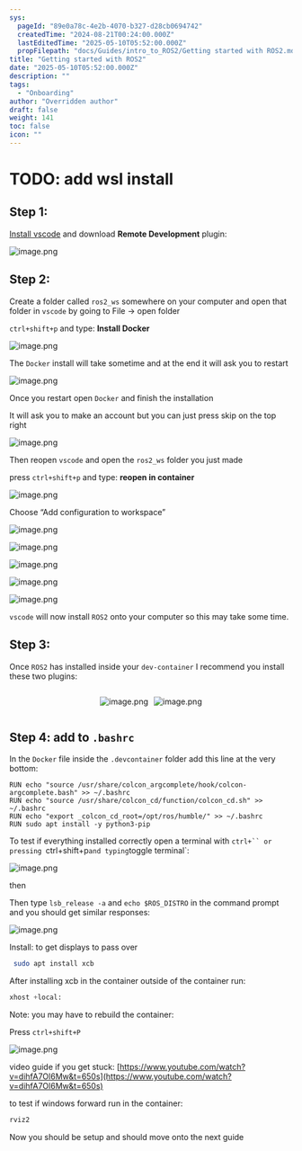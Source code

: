 ```yaml
---
sys:
  pageId: "89e0a78c-4e2b-4070-b327-d28cb0694742"
  createdTime: "2024-08-21T00:24:00.000Z"
  lastEditedTime: "2025-05-10T05:52:00.000Z"
  propFilepath: "docs/Guides/intro_to_ROS2/Getting started with ROS2.md"
title: "Getting started with ROS2"
date: "2025-05-10T05:52:00.000Z"
description: ""
tags:
  - "Onboarding"
author: "Overridden author"
draft: false
weight: 141
toc: false
icon: ""
---
```


# TODO: add wsl install

## Step 1:

[Install vscode](https://code.visualstudio.com/download) and download **Remote Development** plugin:

![image.png](https://prod-files-secure.s3.us-west-2.amazonaws.com/d518164a-d88e-44d1-a4ee-3adb3bd8bce0/efb52993-1881-4a40-b95e-6f020334f022/image.png?X-Amz-Algorithm=AWS4-HMAC-SHA256&X-Amz-Content-Sha256=UNSIGNED-PAYLOAD&X-Amz-Credential=ASIAZI2LB466ZP4YNWZ3%2F20250523%2Fus-west-2%2Fs3%2Faws4_request&X-Amz-Date=20250523T100940Z&X-Amz-Expires=3600&X-Amz-Security-Token=IQoJb3JpZ2luX2VjEDIaCXVzLXdlc3QtMiJHMEUCIE07DpxFsAsQp0rP74HQkL7ZFT8fesj4Tj58FiFNiSTIAiEAmAD8B3CgTZFZ%2BeiOTqZ30LWiPNU3cVRAZr7kuCBLEnYqiAQI6%2F%2F%2F%2F%2F%2F%2F%2F%2F%2F%2FARAAGgw2Mzc0MjMxODM4MDUiDMwQ5XjCn7AfjeoLMircA9B5xBs0bSx5jnX7ntCbMkP061cr%2BAtX2CQApsI5rfN%2FKHe5g3vI1a90CUj1wl%2BExqCYolmtz7nBGYGXS%2BjFm0suuABntUlnmEKB1a%2FVx0qsbxVN1gQpAYFz0UMQctlbXsV7KaqZYJ%2B8jLLIehG%2B5tScODbSA9f%2FRdQnz5JW%2B0sOpconuUHFzAkFbhp6a%2FDoG1QFT7MJOCUbz68Wv2bWuf%2BGf1yX2Kg4l0oUJr4WT5AnnkssUeqhpQ2yzmiagovunGp4pFh8RNqX4GtLBkUJH3WriQXbrr9RjjLQXcouCOpswsmPMTuxhg3x%2FD2sdsNJfEKuRHa89cO9%2F01ORBmxQbfUCLoYcmCjGviuifb1hzieMzbmtEb40BiThTPSCSjHKaGptZ1tkaGNcDdtZoIJAaVyZ4ARPBNf%2BLXH12vwHRO0is5OjYB6dVZhoRLODCRGljVsGFYtre1QWAl6aBQGyxA8Eam5lnIcXpeeeWY65%2BhOoWEpXZd2aBtK9CFY7vnKUaHqH1DXnjIZdmJxvOBxRaazj6QM4awYf7sXzr%2FAO2UQpw9J3AwJ%2BMlShvqsLxopi1qxJS71FvPt9H%2FR%2F8EbAJC9PeUM0YpenT7fbSxj6Vg5sgiOxPeHrkXdZpPMMMeNwcEGOqUBaUnxf52q3MRtKDOI2ZVz1FXCTVPVeIoFQTeZL6r00AUaLyak4kOEEGjcWZZMqTYZrI%2BayTojzaJbXMk8%2FiX6FR8%2BIjpzGcTuZEyHMLoaRlbhvEzXBT9zy6WTFk7Bh6U9JLTxBHqslMdaRB%2B9h3GSZ5XgV1jhmrg98CIFGCISFHgFhkcfdRr4dhGS9VAp1LngSCq4QWo1YWkzMlRJnxy35%2FRPynH%2F&X-Amz-Signature=81173606b98ba089409729361c03e2112ee56218882bd469cf67231445d41a14&X-Amz-SignedHeaders=host&x-id=GetObject)

## Step 2:

Create a folder called `ros2_ws` somewhere on your computer and open that folder in `vscode` by going to File → open folder 

`ctrl+shift+p` and type: **Install Docker**

![image.png](https://prod-files-secure.s3.us-west-2.amazonaws.com/d518164a-d88e-44d1-a4ee-3adb3bd8bce0/2269dc0e-1cd5-47ff-bceb-c04ad9b2eab0/image.png?X-Amz-Algorithm=AWS4-HMAC-SHA256&X-Amz-Content-Sha256=UNSIGNED-PAYLOAD&X-Amz-Credential=ASIAZI2LB466ZP4YNWZ3%2F20250523%2Fus-west-2%2Fs3%2Faws4_request&X-Amz-Date=20250523T100940Z&X-Amz-Expires=3600&X-Amz-Security-Token=IQoJb3JpZ2luX2VjEDIaCXVzLXdlc3QtMiJHMEUCIE07DpxFsAsQp0rP74HQkL7ZFT8fesj4Tj58FiFNiSTIAiEAmAD8B3CgTZFZ%2BeiOTqZ30LWiPNU3cVRAZr7kuCBLEnYqiAQI6%2F%2F%2F%2F%2F%2F%2F%2F%2F%2F%2FARAAGgw2Mzc0MjMxODM4MDUiDMwQ5XjCn7AfjeoLMircA9B5xBs0bSx5jnX7ntCbMkP061cr%2BAtX2CQApsI5rfN%2FKHe5g3vI1a90CUj1wl%2BExqCYolmtz7nBGYGXS%2BjFm0suuABntUlnmEKB1a%2FVx0qsbxVN1gQpAYFz0UMQctlbXsV7KaqZYJ%2B8jLLIehG%2B5tScODbSA9f%2FRdQnz5JW%2B0sOpconuUHFzAkFbhp6a%2FDoG1QFT7MJOCUbz68Wv2bWuf%2BGf1yX2Kg4l0oUJr4WT5AnnkssUeqhpQ2yzmiagovunGp4pFh8RNqX4GtLBkUJH3WriQXbrr9RjjLQXcouCOpswsmPMTuxhg3x%2FD2sdsNJfEKuRHa89cO9%2F01ORBmxQbfUCLoYcmCjGviuifb1hzieMzbmtEb40BiThTPSCSjHKaGptZ1tkaGNcDdtZoIJAaVyZ4ARPBNf%2BLXH12vwHRO0is5OjYB6dVZhoRLODCRGljVsGFYtre1QWAl6aBQGyxA8Eam5lnIcXpeeeWY65%2BhOoWEpXZd2aBtK9CFY7vnKUaHqH1DXnjIZdmJxvOBxRaazj6QM4awYf7sXzr%2FAO2UQpw9J3AwJ%2BMlShvqsLxopi1qxJS71FvPt9H%2FR%2F8EbAJC9PeUM0YpenT7fbSxj6Vg5sgiOxPeHrkXdZpPMMMeNwcEGOqUBaUnxf52q3MRtKDOI2ZVz1FXCTVPVeIoFQTeZL6r00AUaLyak4kOEEGjcWZZMqTYZrI%2BayTojzaJbXMk8%2FiX6FR8%2BIjpzGcTuZEyHMLoaRlbhvEzXBT9zy6WTFk7Bh6U9JLTxBHqslMdaRB%2B9h3GSZ5XgV1jhmrg98CIFGCISFHgFhkcfdRr4dhGS9VAp1LngSCq4QWo1YWkzMlRJnxy35%2FRPynH%2F&X-Amz-Signature=94bc86292152b228dbf5f44ba98a4760bfbe55aa9835a93a05df39d4a36baea6&X-Amz-SignedHeaders=host&x-id=GetObject)

The `Docker` install will take sometime and at the end it will ask you to restart

![image.png](https://prod-files-secure.s3.us-west-2.amazonaws.com/d518164a-d88e-44d1-a4ee-3adb3bd8bce0/ed233f78-be33-4b1f-b89c-9c346c0e961e/image.png?X-Amz-Algorithm=AWS4-HMAC-SHA256&X-Amz-Content-Sha256=UNSIGNED-PAYLOAD&X-Amz-Credential=ASIAZI2LB466ZP4YNWZ3%2F20250523%2Fus-west-2%2Fs3%2Faws4_request&X-Amz-Date=20250523T100940Z&X-Amz-Expires=3600&X-Amz-Security-Token=IQoJb3JpZ2luX2VjEDIaCXVzLXdlc3QtMiJHMEUCIE07DpxFsAsQp0rP74HQkL7ZFT8fesj4Tj58FiFNiSTIAiEAmAD8B3CgTZFZ%2BeiOTqZ30LWiPNU3cVRAZr7kuCBLEnYqiAQI6%2F%2F%2F%2F%2F%2F%2F%2F%2F%2F%2FARAAGgw2Mzc0MjMxODM4MDUiDMwQ5XjCn7AfjeoLMircA9B5xBs0bSx5jnX7ntCbMkP061cr%2BAtX2CQApsI5rfN%2FKHe5g3vI1a90CUj1wl%2BExqCYolmtz7nBGYGXS%2BjFm0suuABntUlnmEKB1a%2FVx0qsbxVN1gQpAYFz0UMQctlbXsV7KaqZYJ%2B8jLLIehG%2B5tScODbSA9f%2FRdQnz5JW%2B0sOpconuUHFzAkFbhp6a%2FDoG1QFT7MJOCUbz68Wv2bWuf%2BGf1yX2Kg4l0oUJr4WT5AnnkssUeqhpQ2yzmiagovunGp4pFh8RNqX4GtLBkUJH3WriQXbrr9RjjLQXcouCOpswsmPMTuxhg3x%2FD2sdsNJfEKuRHa89cO9%2F01ORBmxQbfUCLoYcmCjGviuifb1hzieMzbmtEb40BiThTPSCSjHKaGptZ1tkaGNcDdtZoIJAaVyZ4ARPBNf%2BLXH12vwHRO0is5OjYB6dVZhoRLODCRGljVsGFYtre1QWAl6aBQGyxA8Eam5lnIcXpeeeWY65%2BhOoWEpXZd2aBtK9CFY7vnKUaHqH1DXnjIZdmJxvOBxRaazj6QM4awYf7sXzr%2FAO2UQpw9J3AwJ%2BMlShvqsLxopi1qxJS71FvPt9H%2FR%2F8EbAJC9PeUM0YpenT7fbSxj6Vg5sgiOxPeHrkXdZpPMMMeNwcEGOqUBaUnxf52q3MRtKDOI2ZVz1FXCTVPVeIoFQTeZL6r00AUaLyak4kOEEGjcWZZMqTYZrI%2BayTojzaJbXMk8%2FiX6FR8%2BIjpzGcTuZEyHMLoaRlbhvEzXBT9zy6WTFk7Bh6U9JLTxBHqslMdaRB%2B9h3GSZ5XgV1jhmrg98CIFGCISFHgFhkcfdRr4dhGS9VAp1LngSCq4QWo1YWkzMlRJnxy35%2FRPynH%2F&X-Amz-Signature=3271807f8960494db99e9dc274e08c9f69681655a74c05192f92863f1761897e&X-Amz-SignedHeaders=host&x-id=GetObject)

Once you restart open `Docker` and finish the installation

It will ask you to make an account but you can just press skip on the top right

![image.png](https://prod-files-secure.s3.us-west-2.amazonaws.com/d518164a-d88e-44d1-a4ee-3adb3bd8bce0/21010ad9-1659-4fd9-9f59-9932a09b2a3d/image.png?X-Amz-Algorithm=AWS4-HMAC-SHA256&X-Amz-Content-Sha256=UNSIGNED-PAYLOAD&X-Amz-Credential=ASIAZI2LB466ZP4YNWZ3%2F20250523%2Fus-west-2%2Fs3%2Faws4_request&X-Amz-Date=20250523T100940Z&X-Amz-Expires=3600&X-Amz-Security-Token=IQoJb3JpZ2luX2VjEDIaCXVzLXdlc3QtMiJHMEUCIE07DpxFsAsQp0rP74HQkL7ZFT8fesj4Tj58FiFNiSTIAiEAmAD8B3CgTZFZ%2BeiOTqZ30LWiPNU3cVRAZr7kuCBLEnYqiAQI6%2F%2F%2F%2F%2F%2F%2F%2F%2F%2F%2FARAAGgw2Mzc0MjMxODM4MDUiDMwQ5XjCn7AfjeoLMircA9B5xBs0bSx5jnX7ntCbMkP061cr%2BAtX2CQApsI5rfN%2FKHe5g3vI1a90CUj1wl%2BExqCYolmtz7nBGYGXS%2BjFm0suuABntUlnmEKB1a%2FVx0qsbxVN1gQpAYFz0UMQctlbXsV7KaqZYJ%2B8jLLIehG%2B5tScODbSA9f%2FRdQnz5JW%2B0sOpconuUHFzAkFbhp6a%2FDoG1QFT7MJOCUbz68Wv2bWuf%2BGf1yX2Kg4l0oUJr4WT5AnnkssUeqhpQ2yzmiagovunGp4pFh8RNqX4GtLBkUJH3WriQXbrr9RjjLQXcouCOpswsmPMTuxhg3x%2FD2sdsNJfEKuRHa89cO9%2F01ORBmxQbfUCLoYcmCjGviuifb1hzieMzbmtEb40BiThTPSCSjHKaGptZ1tkaGNcDdtZoIJAaVyZ4ARPBNf%2BLXH12vwHRO0is5OjYB6dVZhoRLODCRGljVsGFYtre1QWAl6aBQGyxA8Eam5lnIcXpeeeWY65%2BhOoWEpXZd2aBtK9CFY7vnKUaHqH1DXnjIZdmJxvOBxRaazj6QM4awYf7sXzr%2FAO2UQpw9J3AwJ%2BMlShvqsLxopi1qxJS71FvPt9H%2FR%2F8EbAJC9PeUM0YpenT7fbSxj6Vg5sgiOxPeHrkXdZpPMMMeNwcEGOqUBaUnxf52q3MRtKDOI2ZVz1FXCTVPVeIoFQTeZL6r00AUaLyak4kOEEGjcWZZMqTYZrI%2BayTojzaJbXMk8%2FiX6FR8%2BIjpzGcTuZEyHMLoaRlbhvEzXBT9zy6WTFk7Bh6U9JLTxBHqslMdaRB%2B9h3GSZ5XgV1jhmrg98CIFGCISFHgFhkcfdRr4dhGS9VAp1LngSCq4QWo1YWkzMlRJnxy35%2FRPynH%2F&X-Amz-Signature=ca5eaef5eae2b70d8d9bb29920f65a5325153a1adc724465137b8f079ea0a99c&X-Amz-SignedHeaders=host&x-id=GetObject)

Then reopen `vscode` and open the `ros2_ws` folder you just made

press `ctrl+shift+p` and type: **reopen in container**

![image.png](https://prod-files-secure.s3.us-west-2.amazonaws.com/d518164a-d88e-44d1-a4ee-3adb3bd8bce0/4e93b8c2-41ad-488c-8095-c74205196118/image.png?X-Amz-Algorithm=AWS4-HMAC-SHA256&X-Amz-Content-Sha256=UNSIGNED-PAYLOAD&X-Amz-Credential=ASIAZI2LB466ZP4YNWZ3%2F20250523%2Fus-west-2%2Fs3%2Faws4_request&X-Amz-Date=20250523T100940Z&X-Amz-Expires=3600&X-Amz-Security-Token=IQoJb3JpZ2luX2VjEDIaCXVzLXdlc3QtMiJHMEUCIE07DpxFsAsQp0rP74HQkL7ZFT8fesj4Tj58FiFNiSTIAiEAmAD8B3CgTZFZ%2BeiOTqZ30LWiPNU3cVRAZr7kuCBLEnYqiAQI6%2F%2F%2F%2F%2F%2F%2F%2F%2F%2F%2FARAAGgw2Mzc0MjMxODM4MDUiDMwQ5XjCn7AfjeoLMircA9B5xBs0bSx5jnX7ntCbMkP061cr%2BAtX2CQApsI5rfN%2FKHe5g3vI1a90CUj1wl%2BExqCYolmtz7nBGYGXS%2BjFm0suuABntUlnmEKB1a%2FVx0qsbxVN1gQpAYFz0UMQctlbXsV7KaqZYJ%2B8jLLIehG%2B5tScODbSA9f%2FRdQnz5JW%2B0sOpconuUHFzAkFbhp6a%2FDoG1QFT7MJOCUbz68Wv2bWuf%2BGf1yX2Kg4l0oUJr4WT5AnnkssUeqhpQ2yzmiagovunGp4pFh8RNqX4GtLBkUJH3WriQXbrr9RjjLQXcouCOpswsmPMTuxhg3x%2FD2sdsNJfEKuRHa89cO9%2F01ORBmxQbfUCLoYcmCjGviuifb1hzieMzbmtEb40BiThTPSCSjHKaGptZ1tkaGNcDdtZoIJAaVyZ4ARPBNf%2BLXH12vwHRO0is5OjYB6dVZhoRLODCRGljVsGFYtre1QWAl6aBQGyxA8Eam5lnIcXpeeeWY65%2BhOoWEpXZd2aBtK9CFY7vnKUaHqH1DXnjIZdmJxvOBxRaazj6QM4awYf7sXzr%2FAO2UQpw9J3AwJ%2BMlShvqsLxopi1qxJS71FvPt9H%2FR%2F8EbAJC9PeUM0YpenT7fbSxj6Vg5sgiOxPeHrkXdZpPMMMeNwcEGOqUBaUnxf52q3MRtKDOI2ZVz1FXCTVPVeIoFQTeZL6r00AUaLyak4kOEEGjcWZZMqTYZrI%2BayTojzaJbXMk8%2FiX6FR8%2BIjpzGcTuZEyHMLoaRlbhvEzXBT9zy6WTFk7Bh6U9JLTxBHqslMdaRB%2B9h3GSZ5XgV1jhmrg98CIFGCISFHgFhkcfdRr4dhGS9VAp1LngSCq4QWo1YWkzMlRJnxy35%2FRPynH%2F&X-Amz-Signature=e3720dabbc7d4977732f7d92d8dc09b52171b71afa2d27263a0bdbf5c3ad5d15&X-Amz-SignedHeaders=host&x-id=GetObject)

Choose “Add configuration to workspace”

![image.png](https://prod-files-secure.s3.us-west-2.amazonaws.com/d518164a-d88e-44d1-a4ee-3adb3bd8bce0/9560b282-5060-4989-ba37-97e7b2c22476/image.png?X-Amz-Algorithm=AWS4-HMAC-SHA256&X-Amz-Content-Sha256=UNSIGNED-PAYLOAD&X-Amz-Credential=ASIAZI2LB466ZP4YNWZ3%2F20250523%2Fus-west-2%2Fs3%2Faws4_request&X-Amz-Date=20250523T100940Z&X-Amz-Expires=3600&X-Amz-Security-Token=IQoJb3JpZ2luX2VjEDIaCXVzLXdlc3QtMiJHMEUCIE07DpxFsAsQp0rP74HQkL7ZFT8fesj4Tj58FiFNiSTIAiEAmAD8B3CgTZFZ%2BeiOTqZ30LWiPNU3cVRAZr7kuCBLEnYqiAQI6%2F%2F%2F%2F%2F%2F%2F%2F%2F%2F%2FARAAGgw2Mzc0MjMxODM4MDUiDMwQ5XjCn7AfjeoLMircA9B5xBs0bSx5jnX7ntCbMkP061cr%2BAtX2CQApsI5rfN%2FKHe5g3vI1a90CUj1wl%2BExqCYolmtz7nBGYGXS%2BjFm0suuABntUlnmEKB1a%2FVx0qsbxVN1gQpAYFz0UMQctlbXsV7KaqZYJ%2B8jLLIehG%2B5tScODbSA9f%2FRdQnz5JW%2B0sOpconuUHFzAkFbhp6a%2FDoG1QFT7MJOCUbz68Wv2bWuf%2BGf1yX2Kg4l0oUJr4WT5AnnkssUeqhpQ2yzmiagovunGp4pFh8RNqX4GtLBkUJH3WriQXbrr9RjjLQXcouCOpswsmPMTuxhg3x%2FD2sdsNJfEKuRHa89cO9%2F01ORBmxQbfUCLoYcmCjGviuifb1hzieMzbmtEb40BiThTPSCSjHKaGptZ1tkaGNcDdtZoIJAaVyZ4ARPBNf%2BLXH12vwHRO0is5OjYB6dVZhoRLODCRGljVsGFYtre1QWAl6aBQGyxA8Eam5lnIcXpeeeWY65%2BhOoWEpXZd2aBtK9CFY7vnKUaHqH1DXnjIZdmJxvOBxRaazj6QM4awYf7sXzr%2FAO2UQpw9J3AwJ%2BMlShvqsLxopi1qxJS71FvPt9H%2FR%2F8EbAJC9PeUM0YpenT7fbSxj6Vg5sgiOxPeHrkXdZpPMMMeNwcEGOqUBaUnxf52q3MRtKDOI2ZVz1FXCTVPVeIoFQTeZL6r00AUaLyak4kOEEGjcWZZMqTYZrI%2BayTojzaJbXMk8%2FiX6FR8%2BIjpzGcTuZEyHMLoaRlbhvEzXBT9zy6WTFk7Bh6U9JLTxBHqslMdaRB%2B9h3GSZ5XgV1jhmrg98CIFGCISFHgFhkcfdRr4dhGS9VAp1LngSCq4QWo1YWkzMlRJnxy35%2FRPynH%2F&X-Amz-Signature=40e8a8fd984096068b0348d42e8c8d93b3c024d758f64434dc5d6481ca502551&X-Amz-SignedHeaders=host&x-id=GetObject)

![image.png](https://prod-files-secure.s3.us-west-2.amazonaws.com/d518164a-d88e-44d1-a4ee-3adb3bd8bce0/2ee63f81-886b-48e8-a553-dc6e5eac99e4/image.png?X-Amz-Algorithm=AWS4-HMAC-SHA256&X-Amz-Content-Sha256=UNSIGNED-PAYLOAD&X-Amz-Credential=ASIAZI2LB466ZP4YNWZ3%2F20250523%2Fus-west-2%2Fs3%2Faws4_request&X-Amz-Date=20250523T100940Z&X-Amz-Expires=3600&X-Amz-Security-Token=IQoJb3JpZ2luX2VjEDIaCXVzLXdlc3QtMiJHMEUCIE07DpxFsAsQp0rP74HQkL7ZFT8fesj4Tj58FiFNiSTIAiEAmAD8B3CgTZFZ%2BeiOTqZ30LWiPNU3cVRAZr7kuCBLEnYqiAQI6%2F%2F%2F%2F%2F%2F%2F%2F%2F%2F%2FARAAGgw2Mzc0MjMxODM4MDUiDMwQ5XjCn7AfjeoLMircA9B5xBs0bSx5jnX7ntCbMkP061cr%2BAtX2CQApsI5rfN%2FKHe5g3vI1a90CUj1wl%2BExqCYolmtz7nBGYGXS%2BjFm0suuABntUlnmEKB1a%2FVx0qsbxVN1gQpAYFz0UMQctlbXsV7KaqZYJ%2B8jLLIehG%2B5tScODbSA9f%2FRdQnz5JW%2B0sOpconuUHFzAkFbhp6a%2FDoG1QFT7MJOCUbz68Wv2bWuf%2BGf1yX2Kg4l0oUJr4WT5AnnkssUeqhpQ2yzmiagovunGp4pFh8RNqX4GtLBkUJH3WriQXbrr9RjjLQXcouCOpswsmPMTuxhg3x%2FD2sdsNJfEKuRHa89cO9%2F01ORBmxQbfUCLoYcmCjGviuifb1hzieMzbmtEb40BiThTPSCSjHKaGptZ1tkaGNcDdtZoIJAaVyZ4ARPBNf%2BLXH12vwHRO0is5OjYB6dVZhoRLODCRGljVsGFYtre1QWAl6aBQGyxA8Eam5lnIcXpeeeWY65%2BhOoWEpXZd2aBtK9CFY7vnKUaHqH1DXnjIZdmJxvOBxRaazj6QM4awYf7sXzr%2FAO2UQpw9J3AwJ%2BMlShvqsLxopi1qxJS71FvPt9H%2FR%2F8EbAJC9PeUM0YpenT7fbSxj6Vg5sgiOxPeHrkXdZpPMMMeNwcEGOqUBaUnxf52q3MRtKDOI2ZVz1FXCTVPVeIoFQTeZL6r00AUaLyak4kOEEGjcWZZMqTYZrI%2BayTojzaJbXMk8%2FiX6FR8%2BIjpzGcTuZEyHMLoaRlbhvEzXBT9zy6WTFk7Bh6U9JLTxBHqslMdaRB%2B9h3GSZ5XgV1jhmrg98CIFGCISFHgFhkcfdRr4dhGS9VAp1LngSCq4QWo1YWkzMlRJnxy35%2FRPynH%2F&X-Amz-Signature=36389f3120c667c7822735b539f0a5fa5c6fff3ce2d8ecb7e5ae6338999e7184&X-Amz-SignedHeaders=host&x-id=GetObject)

![image.png](https://prod-files-secure.s3.us-west-2.amazonaws.com/d518164a-d88e-44d1-a4ee-3adb3bd8bce0/ae1580b2-b048-407e-aed9-b584224a7a04/image.png?X-Amz-Algorithm=AWS4-HMAC-SHA256&X-Amz-Content-Sha256=UNSIGNED-PAYLOAD&X-Amz-Credential=ASIAZI2LB466ZP4YNWZ3%2F20250523%2Fus-west-2%2Fs3%2Faws4_request&X-Amz-Date=20250523T100940Z&X-Amz-Expires=3600&X-Amz-Security-Token=IQoJb3JpZ2luX2VjEDIaCXVzLXdlc3QtMiJHMEUCIE07DpxFsAsQp0rP74HQkL7ZFT8fesj4Tj58FiFNiSTIAiEAmAD8B3CgTZFZ%2BeiOTqZ30LWiPNU3cVRAZr7kuCBLEnYqiAQI6%2F%2F%2F%2F%2F%2F%2F%2F%2F%2F%2FARAAGgw2Mzc0MjMxODM4MDUiDMwQ5XjCn7AfjeoLMircA9B5xBs0bSx5jnX7ntCbMkP061cr%2BAtX2CQApsI5rfN%2FKHe5g3vI1a90CUj1wl%2BExqCYolmtz7nBGYGXS%2BjFm0suuABntUlnmEKB1a%2FVx0qsbxVN1gQpAYFz0UMQctlbXsV7KaqZYJ%2B8jLLIehG%2B5tScODbSA9f%2FRdQnz5JW%2B0sOpconuUHFzAkFbhp6a%2FDoG1QFT7MJOCUbz68Wv2bWuf%2BGf1yX2Kg4l0oUJr4WT5AnnkssUeqhpQ2yzmiagovunGp4pFh8RNqX4GtLBkUJH3WriQXbrr9RjjLQXcouCOpswsmPMTuxhg3x%2FD2sdsNJfEKuRHa89cO9%2F01ORBmxQbfUCLoYcmCjGviuifb1hzieMzbmtEb40BiThTPSCSjHKaGptZ1tkaGNcDdtZoIJAaVyZ4ARPBNf%2BLXH12vwHRO0is5OjYB6dVZhoRLODCRGljVsGFYtre1QWAl6aBQGyxA8Eam5lnIcXpeeeWY65%2BhOoWEpXZd2aBtK9CFY7vnKUaHqH1DXnjIZdmJxvOBxRaazj6QM4awYf7sXzr%2FAO2UQpw9J3AwJ%2BMlShvqsLxopi1qxJS71FvPt9H%2FR%2F8EbAJC9PeUM0YpenT7fbSxj6Vg5sgiOxPeHrkXdZpPMMMeNwcEGOqUBaUnxf52q3MRtKDOI2ZVz1FXCTVPVeIoFQTeZL6r00AUaLyak4kOEEGjcWZZMqTYZrI%2BayTojzaJbXMk8%2FiX6FR8%2BIjpzGcTuZEyHMLoaRlbhvEzXBT9zy6WTFk7Bh6U9JLTxBHqslMdaRB%2B9h3GSZ5XgV1jhmrg98CIFGCISFHgFhkcfdRr4dhGS9VAp1LngSCq4QWo1YWkzMlRJnxy35%2FRPynH%2F&X-Amz-Signature=55dafcf07d5b8a47b25c4592b06b9952b225797c730a7240b675f399c0e9c3b1&X-Amz-SignedHeaders=host&x-id=GetObject)

![image.png](https://prod-files-secure.s3.us-west-2.amazonaws.com/d518164a-d88e-44d1-a4ee-3adb3bd8bce0/53255b28-f75e-430f-b9e3-c0ac8577e42b/image.png?X-Amz-Algorithm=AWS4-HMAC-SHA256&X-Amz-Content-Sha256=UNSIGNED-PAYLOAD&X-Amz-Credential=ASIAZI2LB466ZP4YNWZ3%2F20250523%2Fus-west-2%2Fs3%2Faws4_request&X-Amz-Date=20250523T100940Z&X-Amz-Expires=3600&X-Amz-Security-Token=IQoJb3JpZ2luX2VjEDIaCXVzLXdlc3QtMiJHMEUCIE07DpxFsAsQp0rP74HQkL7ZFT8fesj4Tj58FiFNiSTIAiEAmAD8B3CgTZFZ%2BeiOTqZ30LWiPNU3cVRAZr7kuCBLEnYqiAQI6%2F%2F%2F%2F%2F%2F%2F%2F%2F%2F%2FARAAGgw2Mzc0MjMxODM4MDUiDMwQ5XjCn7AfjeoLMircA9B5xBs0bSx5jnX7ntCbMkP061cr%2BAtX2CQApsI5rfN%2FKHe5g3vI1a90CUj1wl%2BExqCYolmtz7nBGYGXS%2BjFm0suuABntUlnmEKB1a%2FVx0qsbxVN1gQpAYFz0UMQctlbXsV7KaqZYJ%2B8jLLIehG%2B5tScODbSA9f%2FRdQnz5JW%2B0sOpconuUHFzAkFbhp6a%2FDoG1QFT7MJOCUbz68Wv2bWuf%2BGf1yX2Kg4l0oUJr4WT5AnnkssUeqhpQ2yzmiagovunGp4pFh8RNqX4GtLBkUJH3WriQXbrr9RjjLQXcouCOpswsmPMTuxhg3x%2FD2sdsNJfEKuRHa89cO9%2F01ORBmxQbfUCLoYcmCjGviuifb1hzieMzbmtEb40BiThTPSCSjHKaGptZ1tkaGNcDdtZoIJAaVyZ4ARPBNf%2BLXH12vwHRO0is5OjYB6dVZhoRLODCRGljVsGFYtre1QWAl6aBQGyxA8Eam5lnIcXpeeeWY65%2BhOoWEpXZd2aBtK9CFY7vnKUaHqH1DXnjIZdmJxvOBxRaazj6QM4awYf7sXzr%2FAO2UQpw9J3AwJ%2BMlShvqsLxopi1qxJS71FvPt9H%2FR%2F8EbAJC9PeUM0YpenT7fbSxj6Vg5sgiOxPeHrkXdZpPMMMeNwcEGOqUBaUnxf52q3MRtKDOI2ZVz1FXCTVPVeIoFQTeZL6r00AUaLyak4kOEEGjcWZZMqTYZrI%2BayTojzaJbXMk8%2FiX6FR8%2BIjpzGcTuZEyHMLoaRlbhvEzXBT9zy6WTFk7Bh6U9JLTxBHqslMdaRB%2B9h3GSZ5XgV1jhmrg98CIFGCISFHgFhkcfdRr4dhGS9VAp1LngSCq4QWo1YWkzMlRJnxy35%2FRPynH%2F&X-Amz-Signature=96ac83c12bdc912d4d8da56ef6ab233b46862e2ec83cac59a4321ff9b1caf98a&X-Amz-SignedHeaders=host&x-id=GetObject)

![image.png](https://prod-files-secure.s3.us-west-2.amazonaws.com/d518164a-d88e-44d1-a4ee-3adb3bd8bce0/7c562767-5af9-4ffb-97d1-327bcdf4ee00/image.png?X-Amz-Algorithm=AWS4-HMAC-SHA256&X-Amz-Content-Sha256=UNSIGNED-PAYLOAD&X-Amz-Credential=ASIAZI2LB466ZP4YNWZ3%2F20250523%2Fus-west-2%2Fs3%2Faws4_request&X-Amz-Date=20250523T100940Z&X-Amz-Expires=3600&X-Amz-Security-Token=IQoJb3JpZ2luX2VjEDIaCXVzLXdlc3QtMiJHMEUCIE07DpxFsAsQp0rP74HQkL7ZFT8fesj4Tj58FiFNiSTIAiEAmAD8B3CgTZFZ%2BeiOTqZ30LWiPNU3cVRAZr7kuCBLEnYqiAQI6%2F%2F%2F%2F%2F%2F%2F%2F%2F%2F%2FARAAGgw2Mzc0MjMxODM4MDUiDMwQ5XjCn7AfjeoLMircA9B5xBs0bSx5jnX7ntCbMkP061cr%2BAtX2CQApsI5rfN%2FKHe5g3vI1a90CUj1wl%2BExqCYolmtz7nBGYGXS%2BjFm0suuABntUlnmEKB1a%2FVx0qsbxVN1gQpAYFz0UMQctlbXsV7KaqZYJ%2B8jLLIehG%2B5tScODbSA9f%2FRdQnz5JW%2B0sOpconuUHFzAkFbhp6a%2FDoG1QFT7MJOCUbz68Wv2bWuf%2BGf1yX2Kg4l0oUJr4WT5AnnkssUeqhpQ2yzmiagovunGp4pFh8RNqX4GtLBkUJH3WriQXbrr9RjjLQXcouCOpswsmPMTuxhg3x%2FD2sdsNJfEKuRHa89cO9%2F01ORBmxQbfUCLoYcmCjGviuifb1hzieMzbmtEb40BiThTPSCSjHKaGptZ1tkaGNcDdtZoIJAaVyZ4ARPBNf%2BLXH12vwHRO0is5OjYB6dVZhoRLODCRGljVsGFYtre1QWAl6aBQGyxA8Eam5lnIcXpeeeWY65%2BhOoWEpXZd2aBtK9CFY7vnKUaHqH1DXnjIZdmJxvOBxRaazj6QM4awYf7sXzr%2FAO2UQpw9J3AwJ%2BMlShvqsLxopi1qxJS71FvPt9H%2FR%2F8EbAJC9PeUM0YpenT7fbSxj6Vg5sgiOxPeHrkXdZpPMMMeNwcEGOqUBaUnxf52q3MRtKDOI2ZVz1FXCTVPVeIoFQTeZL6r00AUaLyak4kOEEGjcWZZMqTYZrI%2BayTojzaJbXMk8%2FiX6FR8%2BIjpzGcTuZEyHMLoaRlbhvEzXBT9zy6WTFk7Bh6U9JLTxBHqslMdaRB%2B9h3GSZ5XgV1jhmrg98CIFGCISFHgFhkcfdRr4dhGS9VAp1LngSCq4QWo1YWkzMlRJnxy35%2FRPynH%2F&X-Amz-Signature=8adf9ca0ef46a00980379615a7e98729019c0cd9b1d580af16d79a1e752caafb&X-Amz-SignedHeaders=host&x-id=GetObject)

`vscode` will now install `ROS2` onto your computer so this may take some time.

## Step 3:

Once `ROS2` has installed inside your `dev-container` I recommend you install these two plugins:

<div style="display: flex;flex-direction: row; column-gap:10px; max-width: 630px;justify-content: center;">
<div>

![image.png](https://prod-files-secure.s3.us-west-2.amazonaws.com/d518164a-d88e-44d1-a4ee-3adb3bd8bce0/3fc3d550-5a54-4ba1-ba6b-faa01cdb7369/image.png?X-Amz-Algorithm=AWS4-HMAC-SHA256&X-Amz-Content-Sha256=UNSIGNED-PAYLOAD&X-Amz-Credential=ASIAZI2LB4667MXP4GUO%2F20250523%2Fus-west-2%2Fs3%2Faws4_request&X-Amz-Date=20250523T100945Z&X-Amz-Expires=3600&X-Amz-Security-Token=IQoJb3JpZ2luX2VjEDIaCXVzLXdlc3QtMiJIMEYCIQD13zaNgGonDoLDP%2Bznvnz1NmRM2cO6ycClEMhWcTK%2F3gIhAP%2BdHYKEEkwnVuBg8qeviNmLNQPKo9fJCZ33W%2BrqUU8pKogECOv%2F%2F%2F%2F%2F%2F%2F%2F%2F%2FwEQABoMNjM3NDIzMTgzODA1IgwXkoQ3yYs1Ige9%2FMEq3ANS6AwwIsdr%2FoYCvtTBtHNvAzOY5pIKkK2bNVDsfGEVBn%2BIg%2BA0tqybVVrhKI3m%2Fjl0lgmfN9Np%2FIgRENah2iHZ2tEoGPjY8Qkcx2yfT3HKvOxqGkeEw5iUHegCWZ4nzSY%2FNn8w9F%2FXkA%2B8KRgHDkWmxgFUX%2B2qronAIDpUNPXI30R6zkcLFyxuYeZdlosSGqf0VBA%2ByA8eL96%2FIuV0uxKg67HdIYzZ0TF4HS%2B4obFVWG0hYrDjzEjOY9GIc0XD198s5gSLvf1qDQP%2BGWJ4DHujdefCbEW50vOnbr5%2BD35uq618lOLYBDdLS5vL00tLV2SJxnCA4ffOX7TK39PPObTqZ5L6CL%2F4mYkazknR5W1RTde9EeeouevG2x0J9dzkxSUqgHAE6R%2BmVQop3ZzvqIi3SeYNfFlECCJF8vCZYWAkCv157q9IGCvhzXIz68HSYQn%2FQsHaVt84dpiDUQ7uXQMqY67pArWVl0AMgtgvIHl8I2A%2FNKeAdFC1RF3gdhBWIVA6sjliOwnnSlKmzrgMxY3wPJJ9qEN5UsJR0s1iWd0UWKhV3%2B5Har%2BGGk8hswmXAGs7jAkK5UqmXPcp87Y2nlevrsBBc%2Bl7g9hvx6YBHAICv0OaIPNQFSMva300jzCTjcHBBjqkAdlypW2on3gjVnyTFLwkrlwDrZzhUt6pI6QWb57jX3KPDoaNFlGTwdAaUAWadyQIiiHUbGsoOHk6CG9puETO%2B9%2Bq%2BKvIsun4qERQ9f6BAW7WUR6KxnMUkeMlhEOLea%2FeL42mbXmiCZIDaafY93kqqEdVLMQG1k5etjh2bWNnShdO0U%2Fm%2BjI%2BAKhrzQy%2BYQ1x6rkKL3XfJPCaPHcqfmlahyrGG2d%2F&X-Amz-Signature=d6a81544505ce10c77c50096b31e70bbbd91fb074ad43d6a9866f2ad61694c56&X-Amz-SignedHeaders=host&x-id=GetObject)

</div>
<div>

![image.png](https://prod-files-secure.s3.us-west-2.amazonaws.com/d518164a-d88e-44d1-a4ee-3adb3bd8bce0/d994cc66-13c2-4093-a5a3-f84cf4601a82/image.png?X-Amz-Algorithm=AWS4-HMAC-SHA256&X-Amz-Content-Sha256=UNSIGNED-PAYLOAD&X-Amz-Credential=ASIAZI2LB466V45IEZ6C%2F20250523%2Fus-west-2%2Fs3%2Faws4_request&X-Amz-Date=20250523T100946Z&X-Amz-Expires=3600&X-Amz-Security-Token=IQoJb3JpZ2luX2VjEDIaCXVzLXdlc3QtMiJHMEUCICEVHbpLSvvGnr6Xh7F5kQkSh%2Br5Xl8y%2Fj3b213INY1gAiEAozAPXg3iaQ%2F8ImKoJL4Em67DYn%2BsGxF35Vh%2BI4cUCMgqiAQI6%2F%2F%2F%2F%2F%2F%2F%2F%2F%2F%2FARAAGgw2Mzc0MjMxODM4MDUiDMgE12BmfFw%2FmtbPVyrcA%2BqbyET6EINNRVHY7fLM6PWYhh1D7dHw8UxXGRJ%2BhKtQx5UQj%2FCZiOwBV44%2BftqQOV8fVT%2FhvzJES8LNIz42GRaD2aOJ%2FDFlnLne2WtSk52JM43ZOBqnDemgYonqVbZTq1aOdXa4Ft6yyOsXeRi8Z%2BfqbC89Z%2F%2BOflPFkgSkJYkrffJOpuQ1vyz8fymCN2iwt%2BbTteWVClBoLzJud%2FPiMXuJ7txphd%2FSA%2Bm5f6kKbXxOqBUiPqbBf%2FXvTFIi0FBw8ziq2UqTht37tkNvKxSg3XoVECTCmEZ8HPYQy7eQcTT0LK6uX0PvyySdaGMxHZaOn3is3KmC9cOrruec%2B8ihbmwF6LxrH7Vx0mqcbH%2BWp%2FZDFSu74CYPJYry3aJkk%2BgwiA5JYOUTPodtqSgp46iuzrAc0NMVo58jwqBYeBqCPQ8zgAfqNhkZnDS%2FHTo%2FdeAbrulokWhRwTzIPZhim70rap9Bam%2BFA%2Fmbq4WCwgVtITMsrYA5AX%2BRTj8HFy4oMcjz9l7xpDTs9SoCbyhrxKQYQrlIm3y3QFoDHWAja1ysLBh1bgI%2BIpPCH6BMtcf6lJdEaml%2Fc%2BG9K3Toqcn4JXRLpDUJUXJrybX%2F7ATNR%2Fxuwx5GRPEwtGOsdK7tlO8TMOuMwcEGOqUBkxeraIvOsMIEEg0IhEkH54QefLK2495FNz46FA1YB4DsdkgB3iXQciBff7%2BOYZc4iJFPJjJYTsqlQFMlHiBC8ovnO36wpTJTGhtwWSp2m%2FIKi7ZcDDqJojXjn3qdHP8EgIDOdP4dZ3ItuA1No4FVure8RSMZUFZ13WKkfUa%2FSOMnSEvNcTEwyMBvdcYdFvc703OMuTspbqwPcP1hXzpUgoejaw0L&X-Amz-Signature=e1db2fb6142b1c2e7f95f008917d465125c777b584268337d218db0d5c6caffc&X-Amz-SignedHeaders=host&x-id=GetObject)

</div>
</div>

## Step 4: add to `.bashrc`

In the `Docker` file inside the `.devcontainer` folder add this line at the very bottom: 

```docker
RUN echo "source /usr/share/colcon_argcomplete/hook/colcon-argcomplete.bash" >> ~/.bashrc
RUN echo "source /usr/share/colcon_cd/function/colcon_cd.sh" >> ~/.bashrc
RUN echo "export _colcon_cd_root=/opt/ros/humble/" >> ~/.bashrc
RUN sudo apt install -y python3-pip 
```

To test if everything installed correctly open a terminal with `ctrl+`` or pressing `ctrl+shift+p` and typing `toggle terminal`:

![image.png](https://prod-files-secure.s3.us-west-2.amazonaws.com/d518164a-d88e-44d1-a4ee-3adb3bd8bce0/6a4943d8-b04e-4c02-9a58-775f3384d1a5/image.png?X-Amz-Algorithm=AWS4-HMAC-SHA256&X-Amz-Content-Sha256=UNSIGNED-PAYLOAD&X-Amz-Credential=ASIAZI2LB466ZP4YNWZ3%2F20250523%2Fus-west-2%2Fs3%2Faws4_request&X-Amz-Date=20250523T100940Z&X-Amz-Expires=3600&X-Amz-Security-Token=IQoJb3JpZ2luX2VjEDIaCXVzLXdlc3QtMiJHMEUCIE07DpxFsAsQp0rP74HQkL7ZFT8fesj4Tj58FiFNiSTIAiEAmAD8B3CgTZFZ%2BeiOTqZ30LWiPNU3cVRAZr7kuCBLEnYqiAQI6%2F%2F%2F%2F%2F%2F%2F%2F%2F%2F%2FARAAGgw2Mzc0MjMxODM4MDUiDMwQ5XjCn7AfjeoLMircA9B5xBs0bSx5jnX7ntCbMkP061cr%2BAtX2CQApsI5rfN%2FKHe5g3vI1a90CUj1wl%2BExqCYolmtz7nBGYGXS%2BjFm0suuABntUlnmEKB1a%2FVx0qsbxVN1gQpAYFz0UMQctlbXsV7KaqZYJ%2B8jLLIehG%2B5tScODbSA9f%2FRdQnz5JW%2B0sOpconuUHFzAkFbhp6a%2FDoG1QFT7MJOCUbz68Wv2bWuf%2BGf1yX2Kg4l0oUJr4WT5AnnkssUeqhpQ2yzmiagovunGp4pFh8RNqX4GtLBkUJH3WriQXbrr9RjjLQXcouCOpswsmPMTuxhg3x%2FD2sdsNJfEKuRHa89cO9%2F01ORBmxQbfUCLoYcmCjGviuifb1hzieMzbmtEb40BiThTPSCSjHKaGptZ1tkaGNcDdtZoIJAaVyZ4ARPBNf%2BLXH12vwHRO0is5OjYB6dVZhoRLODCRGljVsGFYtre1QWAl6aBQGyxA8Eam5lnIcXpeeeWY65%2BhOoWEpXZd2aBtK9CFY7vnKUaHqH1DXnjIZdmJxvOBxRaazj6QM4awYf7sXzr%2FAO2UQpw9J3AwJ%2BMlShvqsLxopi1qxJS71FvPt9H%2FR%2F8EbAJC9PeUM0YpenT7fbSxj6Vg5sgiOxPeHrkXdZpPMMMeNwcEGOqUBaUnxf52q3MRtKDOI2ZVz1FXCTVPVeIoFQTeZL6r00AUaLyak4kOEEGjcWZZMqTYZrI%2BayTojzaJbXMk8%2FiX6FR8%2BIjpzGcTuZEyHMLoaRlbhvEzXBT9zy6WTFk7Bh6U9JLTxBHqslMdaRB%2B9h3GSZ5XgV1jhmrg98CIFGCISFHgFhkcfdRr4dhGS9VAp1LngSCq4QWo1YWkzMlRJnxy35%2FRPynH%2F&X-Amz-Signature=5752f3c8f6d1bbe351c23bd2817c76baa4f62a8a56906d143b43690525bb8dd8&X-Amz-SignedHeaders=host&x-id=GetObject)

then 

Then type `lsb_release -a` and `echo $ROS_DISTRO` in the command prompt and you should get similar responses:

![image.png](https://prod-files-secure.s3.us-west-2.amazonaws.com/d518164a-d88e-44d1-a4ee-3adb3bd8bce0/3e635dec-a805-4e85-8b9e-d000e5b71a4e/image.png?X-Amz-Algorithm=AWS4-HMAC-SHA256&X-Amz-Content-Sha256=UNSIGNED-PAYLOAD&X-Amz-Credential=ASIAZI2LB466ZP4YNWZ3%2F20250523%2Fus-west-2%2Fs3%2Faws4_request&X-Amz-Date=20250523T100940Z&X-Amz-Expires=3600&X-Amz-Security-Token=IQoJb3JpZ2luX2VjEDIaCXVzLXdlc3QtMiJHMEUCIE07DpxFsAsQp0rP74HQkL7ZFT8fesj4Tj58FiFNiSTIAiEAmAD8B3CgTZFZ%2BeiOTqZ30LWiPNU3cVRAZr7kuCBLEnYqiAQI6%2F%2F%2F%2F%2F%2F%2F%2F%2F%2F%2FARAAGgw2Mzc0MjMxODM4MDUiDMwQ5XjCn7AfjeoLMircA9B5xBs0bSx5jnX7ntCbMkP061cr%2BAtX2CQApsI5rfN%2FKHe5g3vI1a90CUj1wl%2BExqCYolmtz7nBGYGXS%2BjFm0suuABntUlnmEKB1a%2FVx0qsbxVN1gQpAYFz0UMQctlbXsV7KaqZYJ%2B8jLLIehG%2B5tScODbSA9f%2FRdQnz5JW%2B0sOpconuUHFzAkFbhp6a%2FDoG1QFT7MJOCUbz68Wv2bWuf%2BGf1yX2Kg4l0oUJr4WT5AnnkssUeqhpQ2yzmiagovunGp4pFh8RNqX4GtLBkUJH3WriQXbrr9RjjLQXcouCOpswsmPMTuxhg3x%2FD2sdsNJfEKuRHa89cO9%2F01ORBmxQbfUCLoYcmCjGviuifb1hzieMzbmtEb40BiThTPSCSjHKaGptZ1tkaGNcDdtZoIJAaVyZ4ARPBNf%2BLXH12vwHRO0is5OjYB6dVZhoRLODCRGljVsGFYtre1QWAl6aBQGyxA8Eam5lnIcXpeeeWY65%2BhOoWEpXZd2aBtK9CFY7vnKUaHqH1DXnjIZdmJxvOBxRaazj6QM4awYf7sXzr%2FAO2UQpw9J3AwJ%2BMlShvqsLxopi1qxJS71FvPt9H%2FR%2F8EbAJC9PeUM0YpenT7fbSxj6Vg5sgiOxPeHrkXdZpPMMMeNwcEGOqUBaUnxf52q3MRtKDOI2ZVz1FXCTVPVeIoFQTeZL6r00AUaLyak4kOEEGjcWZZMqTYZrI%2BayTojzaJbXMk8%2FiX6FR8%2BIjpzGcTuZEyHMLoaRlbhvEzXBT9zy6WTFk7Bh6U9JLTxBHqslMdaRB%2B9h3GSZ5XgV1jhmrg98CIFGCISFHgFhkcfdRr4dhGS9VAp1LngSCq4QWo1YWkzMlRJnxy35%2FRPynH%2F&X-Amz-Signature=c77802de1cd101966a911154317f5e762ea8284bc0c290227985cb4c2e8bebe5&X-Amz-SignedHeaders=host&x-id=GetObject)

Install:  to get displays to pass over

```bash
 sudo apt install xcb
```

After installing xcb in the container outside of the container run:

```python
xhost +local:
```

Note: you may have to rebuild the container:

Press `ctrl+shift+P`

![image.png](https://prod-files-secure.s3.us-west-2.amazonaws.com/d518164a-d88e-44d1-a4ee-3adb3bd8bce0/6c2be660-2618-4c38-9c26-53554f7a0b7b/image.png?X-Amz-Algorithm=AWS4-HMAC-SHA256&X-Amz-Content-Sha256=UNSIGNED-PAYLOAD&X-Amz-Credential=ASIAZI2LB466ZP4YNWZ3%2F20250523%2Fus-west-2%2Fs3%2Faws4_request&X-Amz-Date=20250523T100940Z&X-Amz-Expires=3600&X-Amz-Security-Token=IQoJb3JpZ2luX2VjEDIaCXVzLXdlc3QtMiJHMEUCIE07DpxFsAsQp0rP74HQkL7ZFT8fesj4Tj58FiFNiSTIAiEAmAD8B3CgTZFZ%2BeiOTqZ30LWiPNU3cVRAZr7kuCBLEnYqiAQI6%2F%2F%2F%2F%2F%2F%2F%2F%2F%2F%2FARAAGgw2Mzc0MjMxODM4MDUiDMwQ5XjCn7AfjeoLMircA9B5xBs0bSx5jnX7ntCbMkP061cr%2BAtX2CQApsI5rfN%2FKHe5g3vI1a90CUj1wl%2BExqCYolmtz7nBGYGXS%2BjFm0suuABntUlnmEKB1a%2FVx0qsbxVN1gQpAYFz0UMQctlbXsV7KaqZYJ%2B8jLLIehG%2B5tScODbSA9f%2FRdQnz5JW%2B0sOpconuUHFzAkFbhp6a%2FDoG1QFT7MJOCUbz68Wv2bWuf%2BGf1yX2Kg4l0oUJr4WT5AnnkssUeqhpQ2yzmiagovunGp4pFh8RNqX4GtLBkUJH3WriQXbrr9RjjLQXcouCOpswsmPMTuxhg3x%2FD2sdsNJfEKuRHa89cO9%2F01ORBmxQbfUCLoYcmCjGviuifb1hzieMzbmtEb40BiThTPSCSjHKaGptZ1tkaGNcDdtZoIJAaVyZ4ARPBNf%2BLXH12vwHRO0is5OjYB6dVZhoRLODCRGljVsGFYtre1QWAl6aBQGyxA8Eam5lnIcXpeeeWY65%2BhOoWEpXZd2aBtK9CFY7vnKUaHqH1DXnjIZdmJxvOBxRaazj6QM4awYf7sXzr%2FAO2UQpw9J3AwJ%2BMlShvqsLxopi1qxJS71FvPt9H%2FR%2F8EbAJC9PeUM0YpenT7fbSxj6Vg5sgiOxPeHrkXdZpPMMMeNwcEGOqUBaUnxf52q3MRtKDOI2ZVz1FXCTVPVeIoFQTeZL6r00AUaLyak4kOEEGjcWZZMqTYZrI%2BayTojzaJbXMk8%2FiX6FR8%2BIjpzGcTuZEyHMLoaRlbhvEzXBT9zy6WTFk7Bh6U9JLTxBHqslMdaRB%2B9h3GSZ5XgV1jhmrg98CIFGCISFHgFhkcfdRr4dhGS9VAp1LngSCq4QWo1YWkzMlRJnxy35%2FRPynH%2F&X-Amz-Signature=f61af907947375e4fa6f28a3e1591c125ec267d79045f9131ed205a23df6a1ea&X-Amz-SignedHeaders=host&x-id=GetObject)

video guide if you get stuck: [https://www.youtube.com/watch?v=dihfA7Ol6Mw&t=650s](https://www.youtube.com/watch?v=dihfA7Ol6Mw&t=650s)

to test if windows forward run in the container:

```bash
rviz2
```

Now you should be setup and should move onto the next guide 

